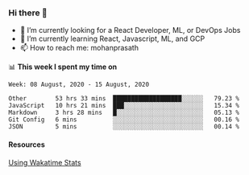 ### Hi there 👋

- 🔭 I’m currently looking for a React Developer, ML, or DevOps Jobs
- 🌱 I’m currently learning React, Javascript, ML, and GCP
- 📫 How to reach me: mohanprasath

📊 **This week I spent my time on**
<!--START_SECTION:waka-->
```text
Week: 08 August, 2020 - 15 August, 2020

Other        53 hrs 33 mins  ███████████████████░░░░░░   79.23 % 
JavaScript   10 hrs 21 mins  ███░░░░░░░░░░░░░░░░░░░░░░   15.34 % 
Markdown     3 hrs 28 mins   █░░░░░░░░░░░░░░░░░░░░░░░░   05.13 % 
Git Config   6 mins          ░░░░░░░░░░░░░░░░░░░░░░░░░   00.16 % 
JSON         5 mins          ░░░░░░░░░░░░░░░░░░░░░░░░░   00.14 %
```
<!--END_SECTION:waka-->

#### Resources
[Using Wakatime Stats](https://github.com/marketplace/actions/waka-readme)
